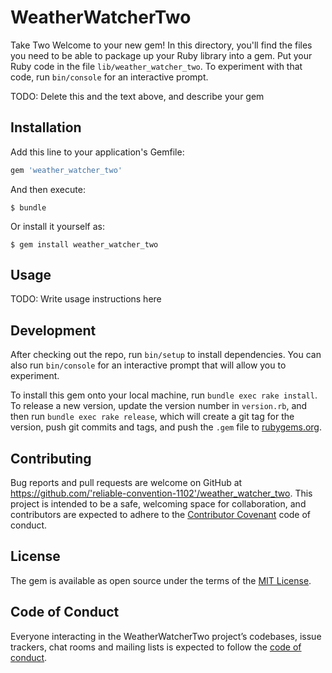 # WeatherWatcherTwo
Take Two
Welcome to your new gem! In this directory, you'll find the files you need to be able to package up your Ruby library into a gem. Put your Ruby code in the file `lib/weather_watcher_two`. To experiment with that code, run `bin/console` for an interactive prompt.

TODO: Delete this and the text above, and describe your gem

## Installation

Add this line to your application's Gemfile:

```ruby
gem 'weather_watcher_two'
```

And then execute:

    $ bundle

Or install it yourself as:

    $ gem install weather_watcher_two

## Usage

TODO: Write usage instructions here

## Development

After checking out the repo, run `bin/setup` to install dependencies. You can also run `bin/console` for an interactive prompt that will allow you to experiment.

To install this gem onto your local machine, run `bundle exec rake install`. To release a new version, update the version number in `version.rb`, and then run `bundle exec rake release`, which will create a git tag for the version, push git commits and tags, and push the `.gem` file to [rubygems.org](https://rubygems.org).

## Contributing

Bug reports and pull requests are welcome on GitHub at https://github.com/'reliable-convention-1102'/weather_watcher_two. This project is intended to be a safe, welcoming space for collaboration, and contributors are expected to adhere to the [Contributor Covenant](http://contributor-covenant.org) code of conduct.

## License

The gem is available as open source under the terms of the [MIT License](https://opensource.org/licenses/MIT).

## Code of Conduct

Everyone interacting in the WeatherWatcherTwo project’s codebases, issue trackers, chat rooms and mailing lists is expected to follow the [code of conduct](https://github.com/'reliable-convention-1102'/weather_watcher_two/blob/master/CODE_OF_CONDUCT.md).
